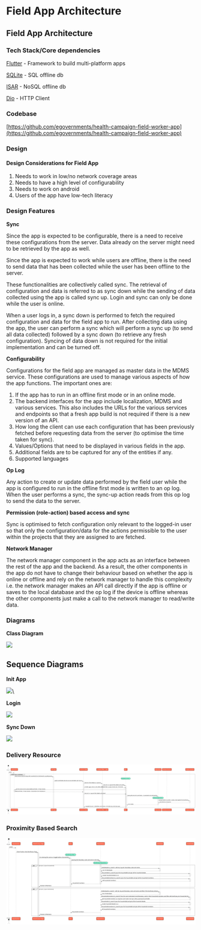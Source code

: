 # Field App Architecture

## Field App Architecture

### Tech Stack/Core dependencies

[Flutter](https://flutter.dev/) - Framework to build multi-platform apps

[SQLite](https://www.sqlite.org/) - SQL offline db

[ISAR](https://pub.dev/packages/isar) - NoSQL offline db

[Dio](https://pub.dev/packages/dio) - HTTP Client

### Codebase

[https://github.com/egovernments/health-campaign-field-worker-app](https://github.com/egovernments/health-campaign-field-worker-app)

### Design

#### Design Considerations for Field App

1. Needs to work in low/no network coverage areas
2. Needs to have a high level of configurability
3. Needs to work on android
4. Users of the app have low-tech literacy

### Design Features

**Sync**

Since the app is expected to be configurable, there is a need to receive these configurations from the server. Data already on the server might need to be retrieved by the app as well.

Since the app is expected to work while users are offline, there is the need to send data that has been collected while the user has been offline to the server.

These functionalities are collectively called sync. The retrieval of configuration and data is referred to as sync down while the sending of data collected using the app is called sync up. Login and sync can only be done while the user is online.

When a user logs in, a sync down is performed to fetch the required configuration and data for the field app to run. After collecting data using the app, the user can perform a sync which will perform a sync up (to send all data collected) followed by a sync down (to retrieve any fresh configuration). Syncing of data down is not required for the initial implementation and can be turned off.

**Configurability**

Configurations for the field app are managed as master data in the MDMS service. These configurations are used to manage various aspects of how the app functions. The important ones are:

1. If the app has to run in an offline first mode or in an online mode.
2. The backend interfaces for the app include localization, MDMS and various services. This also includes the URLs for the various services and endpoints so that a fresh app build is not required if there is a new version of an API.
3. How long the client can use each configuration that has been previously fetched before requesting data from the server (to optimise the time taken for sync).
4. Values/Options that need to be displayed in various fields in the app.
5. Additional fields are to be captured for any of the entities if any.
6. Supported languages

**Op Log**

Any action to create or update data performed by the field user while the app is configured to run in the offline first mode is written to an op log. When the user performs a sync, the sync-up action reads from this op log to send the data to the server.

**Permission (role-action) based access and sync**

Sync is optimised to fetch configuration only relevant to the logged-in user so that only the configuration/data for the actions permissible to the user within the projects that they are assigned to are fetched.

**Network Manager**

The network manager component in the app acts as an interface between the rest of the app and the backend. As a result, the other components in the app do not have to change their behaviour based on whether the app is online or offline and rely on the network manager to handle this complexity i.e. the network manager makes an API call directly if the app is offline or saves to the local database and the op log if the device is offline whereas the other components just make a call to the network manager to read/write data.

### Diagrams

**Class Diagram**

![](https://lh6.googleusercontent.com/6u\_Ks1nhqzaTHk2a6O4ih16JCXevaFt0QK-jsDqnKofRhOf98nO4647finh9tpBm2pcSlgcbb5YR2nze-qAhmM\_rzeL1rsq\_NlDXdQiFs9Ex0quqYIdcY\_fSlUBTD6DsnZ2Ak\_Wccn2H0cxyBMwz-2ZG\_10ZxQKRrikX60aeVoow7l7niQOaCacFQ2sG0g)

## **Sequence Diagrams**

**Init App**

![](https://lh4.googleusercontent.com/SofQeWPwHkSXtAm0dEIhT-KYnMzXbZadeFn7IewejBrvjigMEN6vyxXRNA5jS7xv8EOIxGgKDItFDmHA3BYndPtFpT8j2H5VbmfshVSfe1VZBcBCXTfUtWUe7EJUwx3KPoyuStfMNUflt-m-HeOJ6h1Hje81YT2Mi7RChprs\_txKD6v4ooTQXB\_ylCtMhA)\


**Login**

![](https://lh5.googleusercontent.com/WE0SXWklUGeV9Wk3Zlkw-Kk9kVlNpCsx\_DK-39eGf\_\_N1T0IXja\_QylXhQ30muX04dHDsrRxoC85Gi0V6RikgL84vIdbBv31bnagGSDSyMyT-mYH-xCp3D\_72PEBfO-FemwEA-ZqW-ILYtdCBlyiIyk-50f\_mb-Kq-m9GJ1x1EMV6Th1HSsuwfCscXSltg)

**Sync Down**

![](https://lh6.googleusercontent.com/jJVEwSinPsrP8c30WrxkwmXFBTt5IolePEh1IxtOSwaO53VrehOdCmkCFU-q-DO0\_mBe9F0pemp0L5C8\_dmv-jfevQMxYlXeG5MPySWewi6JuLeXeAxE\_beOUDxkVemJMoiOOzjDXv55gD\_EinFQm59N1yZJlhAPtuIweGD4gp9tE6YB81\_dNYmc2uStKg)

### Delivery Resource

![](../../../.gitbook/assets/service-delivery.png)

### Proximity Based Search

![](../../../.gitbook/assets/proximity-based-search.png)

